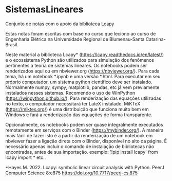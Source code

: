 # SistemasLineares
Conjunto de notas com o apoio da biblioteca Lcapy

Estas notas foram escritas com base no curso que leciono ao curso de Engenharia Elétrica  na Universidade Regional de Blumenau-Santa Catarina-Brasil. 

Neste material a biblioteca Lcapy* (https://lcapy.readthedocs.io/en/latest/)  e o ecossistema Python são utilizados para simulação dos fenômenos pertinentes a teoria de sistemas lineares. 
Os notebooks podem ser renderizados aqui ou em nbviewer.org (https://nbviewer.org/). Para cada tema, há um notebook *.ipynb e uma versão *.html. 
Para executar em seu próprio computador, um sistema python científico deve ser instalado. Normalmente numpy, sympy, matplotlib, pandas, etc já vem previamente instalados nesses sistemas. Recomendo o uso de WinPython (https://winpython.github.io/). Para renderização das equações utilizadas no texto, o computador necessitará ter LateX instalado. MiKTeX  (https://miktex.org/) é uma distribuição que funciona muito bem em Windows e fará a renderização das equações de forma transparente.

Opcionalmente, os notebooks podem ser quase integralmente executados remotamente em serviços com o Binder (https://mybinder.org/). A maneira mais fácil de fazer isto é a partir da renderização de um notebook em nbviewer fazer a ligação direta com o Binder, disponível no alto da página. É necessário apenas incluir o comando de instalação de bibliotecas não encontradas, antes de sua importação. 
exemplo: 
'!pip install lcapy'
 from lcapy import *
 etc..


*Hayes M. 2022. Lcapy: symbolic linear circuit analysis with Python. PeerJ Computer Science 8:e875 https://doi.org/10.7717/peerj-cs.875
